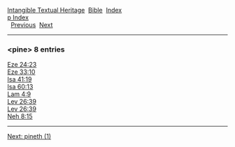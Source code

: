 [Intangible Textual Heritage](../../index)  [Bible](../index) 
[Index](index)   
[p Index](_p_)  
  [Previous](c08551)  [Next](c08553) 

------------------------------------------------------------------------

### &lt;pine&gt; 8 entries

[Eze 24:23](../kjv/eze024.htm#023)  
[Eze 33:10](../kjv/eze033.htm#010)  
[Isa 41:19](../kjv/isa041.htm#019)  
[Isa 60:13](../kjv/isa060.htm#013)  
[Lam 4:9](../kjv/lam004.htm#009)  
[Lev 26:39](../kjv/lev026.htm#039)  
[Lev 26:39](../kjv/lev026.htm#039)  
[Neh 8:15](../kjv/neh008.htm#015)  

------------------------------------------------------------------------

[Next: pineth (1)](c08553)
